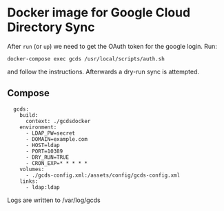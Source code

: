 # Docker image for Google Cloud Directory Sync

After `run` (or `up`) we need to get the OAuth token for the google login. Run:
```
docker-compose exec gcds /usr/local/scripts/auth.sh
```
and follow the instructions. Afterwards a dry-run sync is attempted.

## Compose

```
  gcds:
    build:
      context: ./gcdsdocker
    environment:
      - LDAP_PW=secret
      - DOMAIN=example.com
      - HOST=ldap
      - PORT=10389
      - DRY_RUN=TRUE
      - CRON_EXP=* * * * *
    volumes:
      - ./gcds-config.xml:/assets/config/gcds-config.xml
    links:
      - ldap:ldap
```

Logs are written to /var/log/gcds


